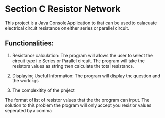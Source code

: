# Section C Resistor Network
This project is a Java Console Application to that can be used to calacuate electrical circuit resistance on either series or parallel circuit.

## Functionalities:

1. Resistance calculation:
The program  will allows the user to select the circuit type i.e Series or Parallel circuit.
The program will take the resistors values as string then calculate the total resistance.

2. Displaying Useful Information:
The program will display the question and the workings

3. The complexitity of the project

The format of list of resistor values that the the program can input.
The solution to this problem the program will only accept you resistor values seperated by a comma 
